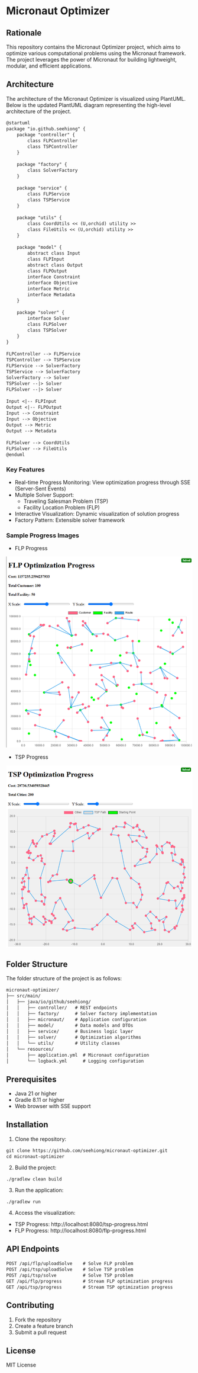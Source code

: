 # Micronaut Optimizer

## Rationale

This repository contains the Micronaut Optimizer project, which aims to optimize various computational problems using the Micronaut framework. The project leverages the power of Micronaut for building lightweight, modular, and efficient applications.

## Architecture

The architecture of the Micronaut Optimizer is visualized using PlantUML. Below is the updated PlantUML diagram representing the high-level architecture of the project.

```plantuml
@startuml
package "io.github.seehiong" {
    package "controller" {
        class FLPController
        class TSPController
    }
    
    package "factory" {
        class SolverFactory
    }
    
    package "service" {
        class FLPService
        class TSPService
    }
    
    package "utils" {
        class CoordUtils << (U,orchid) utility >>
        class FileUtils << (U,orchid) utility >>
    }

    package "model" {
        abstract class Input
        class FLPInput
        abstract class Output
        class FLPOutput
        interface Constraint
        interface Objective
        interface Metric
        interface Metadata
    }   

    package "solver" {
        interface Solver
        class FLPSolver
        class TSPSolver
    }    
}

FLPController --> FLPService
TSPController --> TSPService
FLPService --> SolverFactory
TSPService --> SolverFactory
SolverFactory --> Solver
TSPSolver --|> Solver
FLPSolver --|> Solver

Input <|-- FLPInput
Output <|-- FLPOutput
Input --> Constraint
Input --> Objective
Output --> Metric
Output --> Metadata

FLPSolver --> CoordUtils
FLPSolver --> FileUtils
@enduml
```

### Key Features

* Real-time Progress Monitoring: View optimization progress through SSE (Server-Sent Events)
* Multiple Solver Support:
  * Traveling Salesman Problem (TSP)
  * Facility Location Problem (FLP)
* Interactive Visualization: Dynamic visualization of solution progress
* Factory Pattern: Extensible solver framework

### Sample Progress Images

* FLP Progress

![FLP Progress](flp-progress.png)

* TSP Progress

![TSP Progress](tsp-progress.png)

## Folder Structure

The folder structure of the project is as follows:

```text
micronaut-optimizer/
├── src/main/
│   ├── java/io/github/seehiong/
│   │   ├── controller/   # REST endpoints
│   │   ├── factory/      # Solver factory implementation
│   │   ├── micronaut/    # Application configuration
│   │   ├── model/        # Data models and DTOs
│   │   ├── service/      # Business logic layer
│   │   ├── solver/       # Optimization algorithms
│   │   └── utils/        # Utility classes
│   └── resources/
│       ├── application.yml  # Micronaut configuration
│       └── logback.yml      # Logging configuration
```

## Prerequisites

* Java 21 or higher
* Gradle 8.11 or higher
* Web browser with SSE support

## Installation

1. Clone the repository:

```shell
git clone https://github.com/seehiong/micronaut-optimizer.git
cd micronaut-optimizer
```

2. Build the project:

```shell
./gradlew clean build
```

3. Run the application:

```shell
./gradlew run
```

4. Access the visualization:

* TSP Progress: http://localhost:8080/tsp-progress.html
* FLP Progress: http://localhost:8080/flp-progress.html

## API Endpoints

```text
POST /api/flp/uploadSolve    # Solve FLP problem
POST /api/tsp/uploadSolve    # Solve TSP problem
POST /api/tsp/solve          # Solve TSP problem
GET /api/flp/progress        # Stream FLP optimization progress
GET /api/tsp/progress        # Stream TSP optimization progress
```

## Contributing

1. Fork the repository
2. Create a feature branch
3. Submit a pull request

## License

MIT License